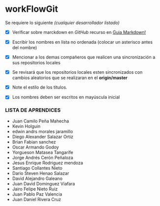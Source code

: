 # workFlowGit

Se requiere lo siguiente _(cualquier desarrollador listado)_
- [x] Verificar sobre marckdown en *GitHub* recurso en [Guia Markdown!](https://guides.github.com/features/mastering-markdown/)
- [x] Escribir los nombres en lista no ordenada (colocar un asterisco antes del nombre)
- [x] Mencionar a los demas compañeros que realicen una sincronización a sus repositorios locales
- [x] Se revisará que los repositorios locales esten sincronizados con cambios aleatorios que se realizaran en el **origin/master**
- [x] Note el estilo de los titulos.
- [x] Los nombres deben ser escritos en mayúscula inicial


### LISTA DE APRENDICES

* Juan Camilo Peña Mahecha
* Kevin Holguin
* edwin andrs morales jaramillo
* Diego Alexander Salazar Ortiz
* Brian Fabian sanchez
* Oscar Armando Godoy
* Yorgueson Matasea Tangarife
* Jorge Andrés Cerón Peñaloza
* Jesus Enrique Rodriguez mendoza
* Santiago Collantes Nieto
* Dario Steven Henao Salazar
* David Alejandro Galeano
* Juan David Dominguez Viafara 
* Jairo Felipe Nieto Ruiz
* Juan Pablo Paz Valencia
* Juan Daniel Rivera Cruz


